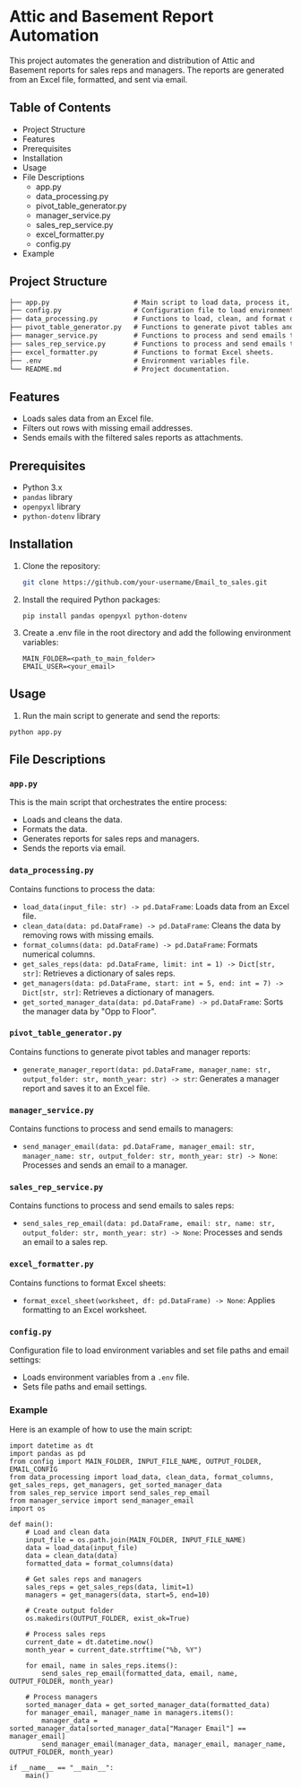 # Attic and Basement Report Automation

This project automates the generation and distribution of Attic and Basement reports for sales reps and managers. The reports are generated from an Excel file, formatted, and sent via email.

## Table of Contents

- Project Structure
- Features
- Prerequisites
- Installation
- Usage
- File Descriptions
  - app.py
  - data_processing.py
  - pivot_table_generator.py
  - manager_service.py
  - sales_rep_service.py
  - excel_formatter.py
  - config.py
- Example

## Project Structure

```markdown
├── app.py                     # Main script to load data, process it, generate reports, and send emails.
├── config.py                  # Configuration file to load environment variables and set file paths and email settings.
├── data_processing.py         # Functions to load, clean, and format data.
├── pivot_table_generator.py   # Functions to generate pivot tables and manager reports.
├── manager_service.py         # Functions to process and send emails to managers.
├── sales_rep_service.py       # Functions to process and send emails to sales reps.
├── excel_formatter.py         # Functions to format Excel sheets.
├── .env                       # Environment variables file.
└── README.md                  # Project documentation.
```

## Features

- Loads sales data from an Excel file.
- Filters out rows with missing email addresses.
- Sends emails with the filtered sales reports as attachments.

## Prerequisites

- Python 3.x
- `pandas` library
- `openpyxl` library
- `python-dotenv` library

## Installation

1. Clone the repository:
   ```sh
   git clone https://github.com/your-username/Email_to_sales.git
   ```

2. Install the required Python packages:
   ```
   pip install pandas openpyxl python-dotenv
   ```

3. Create a .env file in the root directory and add the following environment variables:
   ```
   MAIN_FOLDER=<path_to_main_folder>
   EMAIL_USER=<your_email>
   ```

## Usage

1. Run the main script to generate and send the reports:
```
python app.py
```

## File Descriptions

### `app.py`

This is the main script that orchestrates the entire process:
- Loads and cleans the data.
- Formats the data.
- Generates reports for sales reps and managers.
- Sends the reports via email.

### `data_processing.py`

Contains functions to process the data:
- `load_data(input_file: str) -> pd.DataFrame`: Loads data from an Excel file.
- `clean_data(data: pd.DataFrame) -> pd.DataFrame`: Cleans the data by removing rows with missing emails.
- `format_columns(data: pd.DataFrame) -> pd.DataFrame`: Formats numerical columns.
- `get_sales_reps(data: pd.DataFrame, limit: int = 1) -> Dict[str, str]`: Retrieves a dictionary of sales reps.
- `get_managers(data: pd.DataFrame, start: int = 5, end: int = 7) -> Dict[str, str]`: Retrieves a dictionary of managers.
- `get_sorted_manager_data(data: pd.DataFrame) -> pd.DataFrame`: Sorts the manager data by "Opp to Floor".

### `pivot_table_generator.py`

Contains functions to generate pivot tables and manager reports:
- `generate_manager_report(data: pd.DataFrame, manager_name: str, output_folder: str, month_year: str) -> str`: Generates a manager report and saves it to an Excel file.

### `manager_service.py`

Contains functions to process and send emails to managers:
- `send_manager_email(data: pd.DataFrame, manager_email: str, manager_name: str, output_folder: str, month_year: str) -> None`: Processes and sends an email to a manager.

### `sales_rep_service.py`

Contains functions to process and send emails to sales reps:
- `send_sales_rep_email(data: pd.DataFrame, email: str, name: str, output_folder: str, month_year: str) -> None`: Processes and sends an email to a sales rep.

### `excel_formatter.py`

Contains functions to format Excel sheets:
- `format_excel_sheet(worksheet, df: pd.DataFrame) -> None`: Applies formatting to an Excel worksheet.

### `config.py`

Configuration file to load environment variables and set file paths and email settings:
- Loads environment variables from a `.env` file.
- Sets file paths and email settings.

### Example

Here is an example of how to use the main script:

```
import datetime as dt
import pandas as pd
from config import MAIN_FOLDER, INPUT_FILE_NAME, OUTPUT_FOLDER, EMAIL_CONFIG
from data_processing import load_data, clean_data, format_columns, get_sales_reps, get_managers, get_sorted_manager_data
from sales_rep_service import send_sales_rep_email
from manager_service import send_manager_email
import os

def main():
    # Load and clean data
    input_file = os.path.join(MAIN_FOLDER, INPUT_FILE_NAME)
    data = load_data(input_file)
    data = clean_data(data)
    formatted_data = format_columns(data)
    
    # Get sales reps and managers
    sales_reps = get_sales_reps(data, limit=1)
    managers = get_managers(data, start=5, end=10)
    
    # Create output folder
    os.makedirs(OUTPUT_FOLDER, exist_ok=True)
    
    # Process sales reps
    current_date = dt.datetime.now()
    month_year = current_date.strftime("%b, %Y")
    
    for email, name in sales_reps.items():
        send_sales_rep_email(formatted_data, email, name, OUTPUT_FOLDER, month_year)
    
    # Process managers
    sorted_manager_data = get_sorted_manager_data(formatted_data)
    for manager_email, manager_name in managers.items():
        manager_data = sorted_manager_data[sorted_manager_data["Manager Email"] == manager_email]
        send_manager_email(manager_data, manager_email, manager_name, OUTPUT_FOLDER, month_year)

if __name__ == "__main__":
    main()
```
